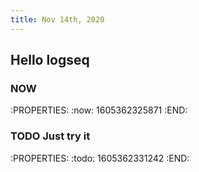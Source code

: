 ```yaml
---
title: Nov 14th, 2020
---
```


## Hello logseq
### NOW
:PROPERTIES:
:now: 1605362325871
:END:
### TODO Just try it
:PROPERTIES:
:todo: 1605362331242
:END:
###
